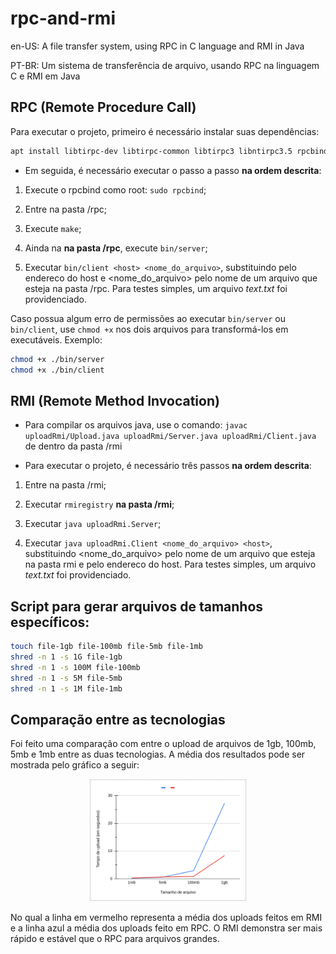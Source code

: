 # rpc-and-rmi
en-US: A file transfer system, using RPC in C language and RMI in Java

PT-BR: Um sistema de transferência de arquivo, usando RPC na linguagem C e RMI em Java

## RPC (Remote Procedure Call)

Para executar o projeto, primeiro é necessário instalar suas dependências:
```bash
apt install libtirpc-dev libtirpc-common libtirpc3 libntirpc3.5 rpcbind
``` 

- Em seguida, é necessário executar o passo a passo **na ordem descrita**:

1. Execute o rpcbind como root: `sudo rpcbind`;

1. Entre na pasta /rpc;

2. Execute `make`;

3. Ainda na **na pasta /rpc**, execute `bin/server`;

4. Executar `bin/client <host> <nome_do_arquivo>`, substituindo <host> pelo endereco do host e <nome_do_arquivo> pelo nome de um arquivo que esteja na pasta /rpc. Para testes simples, um arquivo *text.txt* foi providenciado.

Caso possua algum erro de permissões ao executar `bin/server` ou `bin/client`, use `chmod +x` nos dois arquivos para transformá-los em executáveis. Exemplo:

```bash
chmod +x ./bin/server
chmod +x ./bin/client
```


## RMI (Remote Method Invocation)

- Para compilar os arquivos java, use o comando: 
`javac uploadRmi/Upload.java uploadRmi/Server.java uploadRmi/Client.java` 
de dentro da pasta /rmi

- Para executar o projeto, é necessário três passos **na ordem descrita**:

1. Entre na pasta /rmi;

2. Executar `rmiregistry` **na pasta /rmi**;

3. Executar `java uploadRmi.Server`;

4. Executar `java uploadRmi.Client <nome_do_arquivo> <host>`, substituindo <nome_do_arquivo> pelo nome de um arquivo que esteja na pasta rmi e <host> pelo endereco do host. Para testes simples, um arquivo *text.txt* foi providenciado.


## Script para gerar arquivos de tamanhos específicos:

```bash
touch file-1gb file-100mb file-5mb file-1mb
shred -n 1 -s 1G file-1gb
shred -n 1 -s 100M file-100mb
shred -n 1 -s 5M file-5mb
shred -n 1 -s 1M file-1mb
```

## Comparação entre as tecnologias

Foi feito uma comparação com entre o upload de arquivos de 1gb, 100mb, 5mb e 1mb entre as duas tecnologias. A média dos resultados pode ser mostrada pelo gráfico a seguir:

<p align="center">
  <img src="assets/grafico.png" width="50%" >
</p>

No qual a linha em vermelho representa a média dos uploads feitos em RMI e a linha azul a média dos uploads feito em RPC. O RMI demonstra ser mais rápido e estável que o RPC para arquivos grandes.